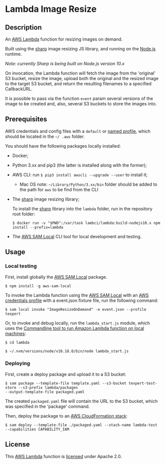 # Lambda Image Resize 

## Description

An [AWS Lambda][aws_lambda] function for resizing images on demand.

Built using the [sharp][sharp] image resizing JS library, and running on the [Node.js][nodejs] runtime.

_Note: currently Sharp is being built on Node.js version 10.x_  

On invocation, the Lambda function will fetch the image from the 'original' S3 bucket, resize the image, upload both 
the original and the resized image to the target S3 bucket, and return the resulting filenames to a specified 
CallbackURL. 

It is possible to pass via the function `event` param several versions of the image to be created and, also, several 
S3 buckets to store the images into.


## Prerequisites

AWS credentials and config files with a `default` or [named profile][aws_profile], which should be located in the `~/
.aws` folder.

You should have the following packages locally installed:

- Docker;
- Python 3.xx and pip3 (the latter is installed along with the former);
- AWS CLI: run `$ pip3 install awscli --upgrade --user` to install it;
    - Mac OS note: `~/Library/Python/3.xx/bin` folder should be added to the path for `aws` to be find from the CLI

- The [sharp][sharp] image resizing library;

  To install the [sharp][sharp] library into the `lambda` folder, run in the repository root folder:

    ```
    $ docker run -v "$PWD":/var/task lambci/lambda:build-nodejs10.x npm install --prefix=lambda
    ```

- The [AWS SAM Local][aws_sam_local] CLI tool for local development and testing.


## Usage

### Local testing

First, install globally the [AWS SAM Local][aws_sam_local] package.

```
$ npm install -g aws-sam-local
```

To invoke the Lambda function using the [AWS SAM Local][aws_sam_local] with an [AWS credentials profile][aws_profile] 
with a event.json fixture file, run the following command:

```
$ sam local invoke "ImageResizeOnDemand" -e event.json --profile texpert
```

Or, to invoke and debug locally, run the `lambda_start.js` module, which uses the [Commandline tool to run Amazon Lambda function on local machines][lambda-local]:

```
$ cd lambda

$ ~/.nvm/versions/node/v10.18.0/bin/node lambda_start.js
```

### Deploying

First, create a deploy package and upload it to a S3 bucket:

```
$ sam package --template-file template.yaml --s3-bucket texpert-test-store --s3-prefix lambda/packages 
--output-template-file packaged.yaml
```

The created `packaged.yaml` file will contain the URL to the S3 bucket, which was specified in the 'package' command.

Then, deploy the package to an [AWS CloudFormation stack][aws_cloudformation]:

```
$ sam deploy --template-file ./packaged.yaml --stack-name lambda-test --capabilities CAPABILITY_IAM
```

## License

This [AWS Lambda][aws_lambda] function is [licensed][license] under Apache 2.0.


[aws_cloudformation]: https://aws.amazon.com/cloudformation/
[aws_lambda]: https://aws.amazon.com/lambda/
[aws_profile]: https://docs.aws.amazon.com/cli/latest/userguide/cli-multiple-profiles.html
[aws_sam_local]: https://github.com/awslabs/aws-sam-local#package-and-deploy-to-lambda
[lambda-local]: https://github.com/ashiina/lambda-local
[license]: LICENSE
[nodejs]: https://nodejs.org/en/
[sharp]: https://github.com/lovell/sharp
